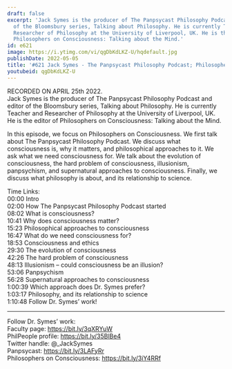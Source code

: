 ```yaml
---
draft: false
excerpt: 'Jack Symes is the producer of The Panpsycast Philosophy Podcast and editor
  of the Bloomsbury series, Talking about Philosophy. He is currently Teacher and
  Researcher of Philosophy at the University of Liverpool, UK. He is the editor of
  Philosophers on Consciousness: Talking about the Mind.'
id: e621
image: https://i.ytimg.com/vi/qgDbKdLKZ-U/hqdefault.jpg
publishDate: 2022-05-05
title: '#621 Jack Symes - The Panpsycast Philosophy Podcast; Philosophers on Consciousness'
youtubeid: qgDbKdLKZ-U
---
```

RECORDED ON APRIL 25th 2022.  
Jack Symes is the producer of The Panpsycast Philosophy Podcast and editor of the Bloomsbury series, Talking about Philosophy. He is currently Teacher and Researcher of Philosophy at the University of Liverpool, UK. He is the editor of Philosophers on Consciousness: Talking about the Mind.

In this episode, we focus on Philosophers on Consciousness. We first talk about The Panpsycast Philosophy Podcast. We discuss what consciousness is, why it matters, and philosophical approaches to it. We ask what we need consciousness for. We talk about the evolution of consciousness, the hard problem of consciousness, illusionism, panpsychism, and supernatural approaches to consciousness. Finally, we discuss what philosophy is about, and its relationship to science.

Time Links:  
00:00 Intro  
02:00  How The Panpsycast Philosophy Podcast started  
08:02  What is consciousness?  
10:41  Why does consciousness matter?  
15:23  Philosophical approaches to consciousness  
16:47  What do we need consciousness for?  
18:53  Consciousness and ethics  
29:30  The evolution of consciousness  
42:26  The hard problem of consciousness  
48:13  Illusionism – could consciousness be an illusion?  
53:06  Panpsychism  
56:28  Supernatural approaches to consciousness  
1:00:39  Which approach does Dr. Symes prefer?  
1:03:17  Philosophy, and its relationship to science  
1:10:48  Follow Dr. Symes’ work!

---

Follow Dr. Symes’ work:  
Faculty page: https://bit.ly/3qXRYuW  
PhilPeople profile: https://bit.ly/35BlBe4  
Twitter handle: @_JackSymes  
Panpsycast: https://bit.ly/3LAFyRr  
Philosophers on Consciousness: https://bit.ly/3iY4RRf
